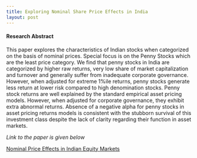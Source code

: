 ```yaml
---
title: Exploring Nominal Share Price Effects in India
layout: post
---
```




#### Research Abstract

This paper explores the characteristics of Indian stocks when categorized on the basis of nominal prices. Special focus is on the Penny Stocks which are the least price category. We find that penny stocks in India are categorized by higher raw returns, very low share of market capitalization and turnover and generally suffer from inadequate corporate governance. However, when adjusted for extreme 1%ile returns, penny stocks generate less return at lower risk compared to high denomination stocks. Penny stock returns are well explained by the standard empirical asset pricing models. However, when adjusted for corporate governance, they exhibit extra abnormal returns. Absence of a negative alpha for penny stocks in asset pricing returns models is consistent with the stubborn survival of this investment class despite the lack of clarity regarding their function in asset markets.

_Link to the paper is given below_


[Nominal Price Effects in Indian Equity Markets](/assets/Paper.pdf)



